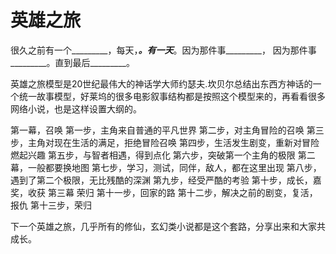 # 英雄之旅

很久之前有一个_________，每天，_________。有一天_________。因为那件事_________， 因为那件事_________。直到最后_________。

英雄之旅模型是20世纪最伟大的神话学大师约瑟夫.坎贝尔总结出东西方神话的一个统一故事模型，好莱坞的很多电影叙事结构都是按照这个模型来的，再看看很多网络小说，也是这样设置大纲的。

第一幕，召唤
    第一步，主角来自普通的平凡世界
    第二步，对主角冒险的召唤
    第三步，主角对现在生活的满足，拒绝冒险召唤
    第四步，生活发生剧变，重新对冒险燃起兴趣
    第五步，与智者相遇，得到点化
    第六步，突破第一个主角的极限
第二幕，一般都要换地图
    第七步，学习，测试，同伴，敌人，都在这里出现
    第八步，遇到了第二个极限，无比残酷的深渊
    第九步，经受严酷的考验
    第十步，成长，嘉奖，收获
第三幕 荣归
    第十一步，回家的路
    第十二步，解决之前的剧变，复活，报仇
    第十三步，荣归

下一个英雄之旅，几乎所有的修仙，玄幻类小说都是这个套路，分享出来和大家共成长。
